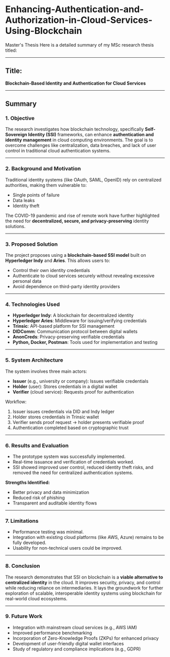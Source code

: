 # Enhancing-Authentication-and-Authorization-in-Cloud-Services-Using-Blockchain
Master's Thesis
Here is a detailed summary of my MSc research thesis titled:

---

## **Title:**

**Blockchain-Based Identity and Authentication for Cloud Services**

---

## **Summary**

### **1. Objective**

The research investigates how blockchain technology, specifically **Self-Sovereign Identity (SSI)** frameworks, can enhance **authentication and identity management** in cloud computing environments. The goal is to overcome challenges like centralization, data breaches, and lack of user control in traditional cloud authentication systems.

---

### **2. Background and Motivation**

Traditional identity systems (like OAuth, SAML, OpenID) rely on centralized authorities, making them vulnerable to:

* Single points of failure
* Data leaks
* Identity theft

The COVID-19 pandemic and rise of remote work have further highlighted the need for **decentralized, secure, and privacy-preserving** identity solutions.

---

### **3. Proposed Solution**

The project proposes using a **blockchain-based SSI model** built on **Hyperledger Indy** and **Aries**. This allows users to:

* Control their own identity credentials
* Authenticate to cloud services securely without revealing excessive personal data
* Avoid dependence on third-party identity providers

---

### **4. Technologies Used**

* **Hyperledger Indy**: A blockchain for decentralized identity
* **Hyperledger Aries**: Middleware for issuing/verifying credentials
* **Trinsic**: API-based platform for SSI management
* **DIDComm**: Communication protocol between digital wallets
* **AnonCreds**: Privacy-preserving verifiable credentials
* **Python, Docker, Postman**: Tools used for implementation and testing

---

### **5. System Architecture**

The system involves three main actors:

* **Issuer** (e.g., university or company): Issues verifiable credentials
* **Holder** (user): Stores credentials in a digital wallet
* **Verifier** (cloud service): Requests proof for authentication

Workflow:

1. Issuer issues credentials via DID and Indy ledger
2. Holder stores credentials in Trinsic wallet
3. Verifier sends proof request → holder presents verifiable proof
4. Authentication completed based on cryptographic trust

---

### **6. Results and Evaluation**

* The prototype system was successfully implemented.
* Real-time issuance and verification of credentials worked.
* SSI showed improved user control, reduced identity theft risks, and removed the need for centralized authentication systems.

**Strengths Identified:**

* Better privacy and data minimization
* Reduced risk of phishing
* Transparent and auditable identity flows

---

### **7. Limitations**

* Performance testing was minimal.
* Integration with existing cloud platforms (like AWS, Azure) remains to be fully developed.
* Usability for non-technical users could be improved.

---

### **8. Conclusion**

The research demonstrates that SSI on blockchain is a **viable alternative to centralized identity** in the cloud. It improves security, privacy, and control while reducing reliance on intermediaries. It lays the groundwork for further exploration of scalable, interoperable identity systems using blockchain for real-world cloud ecosystems.

---

### **9. Future Work**

* Integration with mainstream cloud services (e.g., AWS IAM)
* Improved performance benchmarking
* Incorporation of Zero-Knowledge Proofs (ZKPs) for enhanced privacy
* Development of user-friendly digital wallet interfaces
* Study of regulatory and compliance implications (e.g., GDPR)

